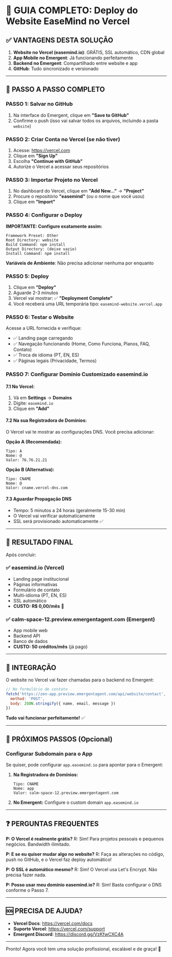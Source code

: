 # 🚀 GUIA COMPLETO: Deploy do Website EaseMind no Vercel

## ✅ VANTAGENS DESTA SOLUÇÃO

1. **Website no Vercel (easemind.io)**: GRÁTIS, SSL automático, CDN global
2. **App Mobile no Emergent**: Já funcionando perfeitamente
3. **Backend no Emergent**: Compartilhado entre website e app
4. **GitHub**: Tudo sincronizado e versionado

---

## 📝 PASSO A PASSO COMPLETO

### PASSO 1: Salvar no GitHub

1. Na interface do Emergent, clique em **"Save to GitHub"**
2. Confirme o push (isso vai salvar todos os arquivos, incluindo a pasta `website`)

### PASSO 2: Criar Conta no Vercel (se não tiver)

1. Acesse: https://vercel.com
2. Clique em **"Sign Up"**
3. Escolha **"Continue with GitHub"**
4. Autorize o Vercel a acessar seus repositórios

### PASSO 3: Importar Projeto no Vercel

1. No dashboard do Vercel, clique em **"Add New..."** → **"Project"**
2. Procure o repositório **"easemind"** (ou o nome que você usou)
3. Clique em **"Import"**

### PASSO 4: Configurar o Deploy

**IMPORTANTE: Configure exatamente assim:**

```
Framework Preset: Other
Root Directory: website
Build Command: npm install
Output Directory: (deixe vazio)
Install Command: npm install
```

**Variáveis de Ambiente**: Não precisa adicionar nenhuma por enquanto

### PASSO 5: Deploy

1. Clique em **"Deploy"**
2. Aguarde 2-3 minutos
3. Vercel vai mostrar: ✅ **"Deployment Complete"**
4. Você receberá uma URL temporária tipo: `easemind-website.vercel.app`

### PASSO 6: Testar o Website

Acesse a URL fornecida e verifique:
- ✅ Landing page carregando
- ✅ Navegação funcionando (Home, Como Funciona, Planos, FAQ, Contato)
- ✅ Troca de idioma (PT, EN, ES)
- ✅ Páginas legais (Privacidade, Termos)

### PASSO 7: Configurar Domínio Customizado easemind.io

#### 7.1 No Vercel:
1. Vá em **Settings** → **Domains**
2. Digite: `easemind.io`
3. Clique em **"Add"**

#### 7.2 Na sua Registradora de Domínios:

O Vercel vai te mostrar as configurações DNS. Você precisa adicionar:

**Opção A (Recomendada):**
```
Tipo: A
Nome: @
Valor: 76.76.21.21
```

**Opção B (Alternativa):**
```
Tipo: CNAME
Nome: @
Valor: cname.vercel-dns.com
```

#### 7.3 Aguardar Propagação DNS
- Tempo: 5 minutos a 24 horas (geralmente 15-30 min)
- O Vercel vai verificar automaticamente
- SSL será provisionado automaticamente ✅

---

## 🎯 RESULTADO FINAL

Após concluir:

### ✅ easemind.io (Vercel)
- Landing page institucional
- Páginas informativas
- Formulário de contato
- Multi-idioma (PT, EN, ES)
- SSL automático
- **CUSTO: R$ 0,00/mês** 🎉

### ✅ calm-space-12.preview.emergentagent.com (Emergent)
- App mobile web
- Backend API
- Banco de dados
- **CUSTO: 50 créditos/mês** (já pago)

---

## 🔗 INTEGRAÇÃO

O website no Vercel vai fazer chamadas para o backend no Emergent:
```javascript
// No formulário de contato
fetch('https://zen-app.preview.emergentagent.com/api/website/contact', {
  method: 'POST',
  body: JSON.stringify({ name, email, message })
})
```

**Tudo vai funcionar perfeitamente!** ✅

---

## 📱 PRÓXIMOS PASSOS (Opcional)

### Configurar Subdomain para o App

Se quiser, pode configurar `app.easemind.io` para apontar para o Emergent:

1. **Na Registradora de Domínios:**
   ```
   Tipo: CNAME
   Nome: app
   Valor: calm-space-12.preview.emergentagent.com
   ```

2. **No Emergent:** Configure o custom domain `app.easemind.io`

---

## ❓ PERGUNTAS FREQUENTES

**P: O Vercel é realmente grátis?**
R: Sim! Para projetos pessoais e pequenos negócios. Bandwidth ilimitado.

**P: E se eu quiser mudar algo no website?**
R: Faça as alterações no código, push no GitHub, e o Vercel faz deploy automático!

**P: O SSL é automático mesmo?**
R: Sim! O Vercel usa Let's Encrypt. Não precisa fazer nada.

**P: Posso usar meu domínio easemind.io?**
R: Sim! Basta configurar o DNS conforme o Passo 7.

---

## 🆘 PRECISA DE AJUDA?

- **Vercel Docs**: https://vercel.com/docs
- **Suporte Vercel**: https://vercel.com/support
- **Emergent Discord**: https://discord.gg/VzKfwCXC4A

---

Pronto! Agora você tem uma solução profissional, escalável e de graça! 🚀
